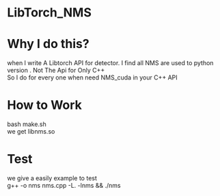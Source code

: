 # LibTorch_NMS
# Why I do this?

when I write A Libtorch API for detector. I find all NMS are used to  python version . Not The Api for Only C++  
So I do for every one when need NMS_cuda in your C++ API

# How to Work
bash make.sh  
we get libnms.so  

# Test
we give a easily example to test  
g++ -o nms  nms.cpp -L. -lnms && ./nms
